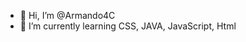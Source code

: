 - 👋 Hi, I’m @Armando4C
- 🌱 I’m currently learning CSS, JAVA, JavaScript, Html 

<!---
Armando4C/Armando4C is a ✨ special ✨ repository because its `README.md` (this file) appears on your GitHub profile.
You can click the Preview link to take a look at your changes.
--->
